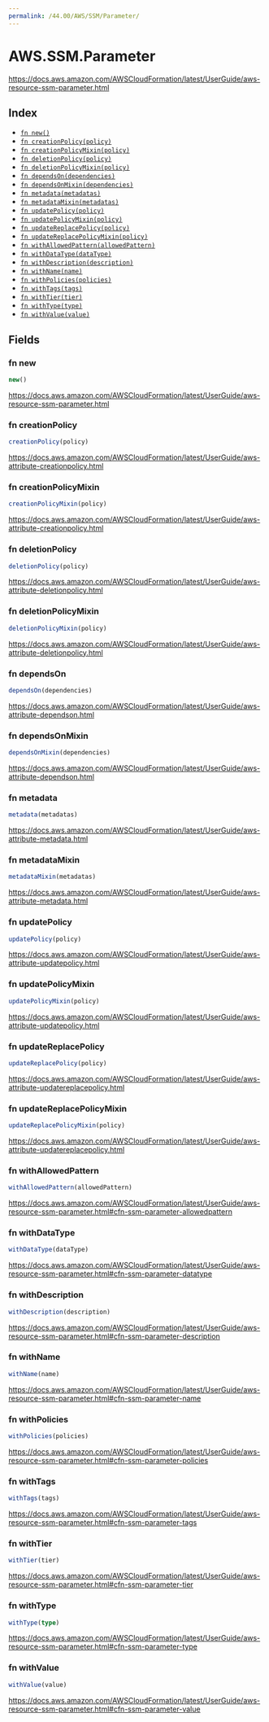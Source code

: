 ```yaml
---
permalink: /44.00/AWS/SSM/Parameter/
---
```


# AWS.SSM.Parameter

https://docs.aws.amazon.com/AWSCloudFormation/latest/UserGuide/aws-resource-ssm-parameter.html

## Index

* [`fn new()`](#fn-new)
* [`fn creationPolicy(policy)`](#fn-creationpolicy)
* [`fn creationPolicyMixin(policy)`](#fn-creationpolicymixin)
* [`fn deletionPolicy(policy)`](#fn-deletionpolicy)
* [`fn deletionPolicyMixin(policy)`](#fn-deletionpolicymixin)
* [`fn dependsOn(dependencies)`](#fn-dependson)
* [`fn dependsOnMixin(dependencies)`](#fn-dependsonmixin)
* [`fn metadata(metadatas)`](#fn-metadata)
* [`fn metadataMixin(metadatas)`](#fn-metadatamixin)
* [`fn updatePolicy(policy)`](#fn-updatepolicy)
* [`fn updatePolicyMixin(policy)`](#fn-updatepolicymixin)
* [`fn updateReplacePolicy(policy)`](#fn-updatereplacepolicy)
* [`fn updateReplacePolicyMixin(policy)`](#fn-updatereplacepolicymixin)
* [`fn withAllowedPattern(allowedPattern)`](#fn-withallowedpattern)
* [`fn withDataType(dataType)`](#fn-withdatatype)
* [`fn withDescription(description)`](#fn-withdescription)
* [`fn withName(name)`](#fn-withname)
* [`fn withPolicies(policies)`](#fn-withpolicies)
* [`fn withTags(tags)`](#fn-withtags)
* [`fn withTier(tier)`](#fn-withtier)
* [`fn withType(type)`](#fn-withtype)
* [`fn withValue(value)`](#fn-withvalue)

## Fields

### fn new

```ts
new()
```

https://docs.aws.amazon.com/AWSCloudFormation/latest/UserGuide/aws-resource-ssm-parameter.html

### fn creationPolicy

```ts
creationPolicy(policy)
```

https://docs.aws.amazon.com/AWSCloudFormation/latest/UserGuide/aws-attribute-creationpolicy.html

### fn creationPolicyMixin

```ts
creationPolicyMixin(policy)
```

https://docs.aws.amazon.com/AWSCloudFormation/latest/UserGuide/aws-attribute-creationpolicy.html

### fn deletionPolicy

```ts
deletionPolicy(policy)
```

https://docs.aws.amazon.com/AWSCloudFormation/latest/UserGuide/aws-attribute-deletionpolicy.html

### fn deletionPolicyMixin

```ts
deletionPolicyMixin(policy)
```

https://docs.aws.amazon.com/AWSCloudFormation/latest/UserGuide/aws-attribute-deletionpolicy.html

### fn dependsOn

```ts
dependsOn(dependencies)
```

https://docs.aws.amazon.com/AWSCloudFormation/latest/UserGuide/aws-attribute-dependson.html

### fn dependsOnMixin

```ts
dependsOnMixin(dependencies)
```

https://docs.aws.amazon.com/AWSCloudFormation/latest/UserGuide/aws-attribute-dependson.html

### fn metadata

```ts
metadata(metadatas)
```

https://docs.aws.amazon.com/AWSCloudFormation/latest/UserGuide/aws-attribute-metadata.html

### fn metadataMixin

```ts
metadataMixin(metadatas)
```

https://docs.aws.amazon.com/AWSCloudFormation/latest/UserGuide/aws-attribute-metadata.html

### fn updatePolicy

```ts
updatePolicy(policy)
```

https://docs.aws.amazon.com/AWSCloudFormation/latest/UserGuide/aws-attribute-updatepolicy.html

### fn updatePolicyMixin

```ts
updatePolicyMixin(policy)
```

https://docs.aws.amazon.com/AWSCloudFormation/latest/UserGuide/aws-attribute-updatepolicy.html

### fn updateReplacePolicy

```ts
updateReplacePolicy(policy)
```

https://docs.aws.amazon.com/AWSCloudFormation/latest/UserGuide/aws-attribute-updatereplacepolicy.html

### fn updateReplacePolicyMixin

```ts
updateReplacePolicyMixin(policy)
```

https://docs.aws.amazon.com/AWSCloudFormation/latest/UserGuide/aws-attribute-updatereplacepolicy.html

### fn withAllowedPattern

```ts
withAllowedPattern(allowedPattern)
```

https://docs.aws.amazon.com/AWSCloudFormation/latest/UserGuide/aws-resource-ssm-parameter.html#cfn-ssm-parameter-allowedpattern

### fn withDataType

```ts
withDataType(dataType)
```

https://docs.aws.amazon.com/AWSCloudFormation/latest/UserGuide/aws-resource-ssm-parameter.html#cfn-ssm-parameter-datatype

### fn withDescription

```ts
withDescription(description)
```

https://docs.aws.amazon.com/AWSCloudFormation/latest/UserGuide/aws-resource-ssm-parameter.html#cfn-ssm-parameter-description

### fn withName

```ts
withName(name)
```

https://docs.aws.amazon.com/AWSCloudFormation/latest/UserGuide/aws-resource-ssm-parameter.html#cfn-ssm-parameter-name

### fn withPolicies

```ts
withPolicies(policies)
```

https://docs.aws.amazon.com/AWSCloudFormation/latest/UserGuide/aws-resource-ssm-parameter.html#cfn-ssm-parameter-policies

### fn withTags

```ts
withTags(tags)
```

https://docs.aws.amazon.com/AWSCloudFormation/latest/UserGuide/aws-resource-ssm-parameter.html#cfn-ssm-parameter-tags

### fn withTier

```ts
withTier(tier)
```

https://docs.aws.amazon.com/AWSCloudFormation/latest/UserGuide/aws-resource-ssm-parameter.html#cfn-ssm-parameter-tier

### fn withType

```ts
withType(type)
```

https://docs.aws.amazon.com/AWSCloudFormation/latest/UserGuide/aws-resource-ssm-parameter.html#cfn-ssm-parameter-type

### fn withValue

```ts
withValue(value)
```

https://docs.aws.amazon.com/AWSCloudFormation/latest/UserGuide/aws-resource-ssm-parameter.html#cfn-ssm-parameter-value